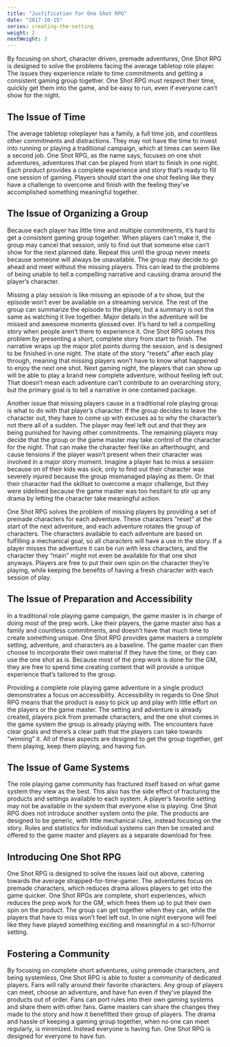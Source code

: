 ```yaml
---
title: "Justification for One Shot RPG"
date: "2017-10-15"
series: creating-the-setting
weight: 2
nextWeight: 3
---
```


By focusing on short, character driven, premade adventures, One Shot RPG is designed to solve the problems facing the average tabletop role player. The issues they experience relate to time commitments and getting a consistent gaming group together. One Shot RPG must respect their time, quickly get them into the game, and be easy to run, even if everyone can’t show for the night.<!--more-->

## The Issue of Time
The average tabletop roleplayer has a family, a full time job, and countless other commitments and distractions. They may not have the time to invest into running or playing a traditional campaign, which at times can seem like a second job. One Shot RPG, as the name says, focuses on one shot adventures, adventures that can be played from start to finish in one night. Each product provides a complete experience and story that’s ready to fill one session of gaming. Players should start the one shot feeling like they have a challenge to overcome and finish with the feeling they’ve accomplished something meaningful together.

## The Issue of Organizing a Group
Because each player has little time and multiple commitments, it’s hard to get a consistent gaming group together. When players can’t make it, the group may cancel that session, only to find out that someone else can’t show for the next planned date. Repeat this until the group never meets because someone will always be unavailable. The group may decide to go ahead and meet without the missing players. This can lead to the problems of being unable to tell a compelling narrative and causing drama around the player’s character.

Missing a play session is like missing an episode of a tv show, but the episode won’t ever be available on a streaming service. The rest of the group can summarize the episode to the player, but a summary is not the same as watching it live together. Major details in the adventure will be missed and awesome moments glossed over. It’s hard to tell a compelling story when people aren’t there to experience it. One Shot RPG solves this problem by presenting a short, complete story from start to finish. The narrative wraps up the major plot points during the session, and is designed to be finished in one night. The state of the story “resets” after each play through, meaning that missing players won’t have to know what happened to enjoy the next one shot. Next gaming night, the players that can show up will be able to play a brand new complete adventure, without feeling left out. That doesn’t mean each adventure can’t contribute to an overarching story, but the primary goal is to tell a narrative in one contained package.

Another issue that missing players cause in a traditional role playing group is what to do with that player’s character. If the group decides to leave the character out, they have to come up with excuses as to why the character’s not there all of a sudden. The player may feel left out and that they are being punished for having other commitments. The remaining players may decide that the group or the game master may take control of the character for the night. That can make the character feel like an afterthought, and cause tensions if the player wasn’t present when their character was involved in a major story moment. Imagine a player has to miss a session because on of their kids was sick, only to find out their character was severely injured because the group mismanaged playing as them. Or that their character had the skillset to overcome a major challenge, but they were sidelined because the game master was too hesitant to stir up any drama by letting the character take meaningful action.

One Shot RPG solves the problem of missing players by providing a set of premade characters for each adventure. These characters “reset” at the start of the next adventure, and each adventure rotates the group of characters. The characters available to each adventure are based on fulfilling a mechanical goal, so all characters will have a use in the story. If a player misses the adventure it can be run with less characters, and the character they “main” might not even be available for that one shot anyways. Players are free to put their own spin on the character they’re playing, while keeping the benefits of having a fresh character with each session of play.

## The Issue of Preparation and Accessibility
In a traditional role playing game campaign, the game master is in charge of doing most of the prep work. Like their players, the game master also has a family and countless commitments, and doesn’t have that much time to create something unique. One Shot RPG provides game masters a complete setting, adventure, and characters as a baseline. The game master can then choose to incorporate their own material if they have the time, or they can use the one shot as is. Because most of the prep work is done for the GM, they are free to spend time creating content that will provide a unique experience that’s tailored to the group.

Providing a complete role playing game adventure in a single product demonstrates a focus on accessibility. Accessibility in regards to One Shot RPG means that the product is easy to pick up and play with little effort on the players or the game master. The setting and adventure is already created, players pick from premade characters, and the one shot comes in the game system the group is already playing with. The encounters have clear goals and there’s a clear path that the players can take towards “winning” it. All of these aspects are designed to get the group together, get them playing, keep them playing, and having fun.

## The Issue of Game Systems
The role playing game community has fractured itself based on what game system they view as the best. This also has the side effect of fracturing the products and settings available to each system. A player’s favorite setting may not be available in the system that everyone else is playing. One Shot RPG does not introduce another system onto the pile. The products are designed to be generic, with little mechanical rules, instead focusing on the story. Rules and statistics for individual systems can then be created and offered to the game master and players as a separate download for free.

## Introducing One Shot RPG
One Shot RPG is designed to solve the issues laid out above, catering towards the average strapped-for-time-gamer. The adventures focus on premade characters, which reduces drama allows players to get into the game quicker. One Shot RPGs are complete, short experiences, which reduces the prep work for the GM, which frees them up to put their own spin on the product. The group can get together when they can, while the players that have to miss won’t feel left out. In one night everyone will feel like they have played something exciting and meaningful in a sci-fi/horror setting.

## Fostering a Community
By focusing on complete short adventures, using premade characters, and being systemless, One Shot RPG is able to foster a community of dedicated players. Fans will rally around their favorite characters. Any group of players can meet, choose an adventure, and have fun even if they’ve played the products out of order. Fans can port rules into their own gaming systems and share them with other fans. Game masters can share the changes they made to the story and how it benefitted their group of players. The drama and hassle of keeping a gaming group together, when no one can meet regularly, is minimized. Instead everyone is having fun. One Shot RPG is designed for everyone to have fun.
